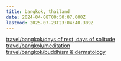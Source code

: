 ```yaml
---
title: bangkok, thailand
date: 2024-04-08T00:50:07.000Z
lastmod: 2025-07-23T23:04:40.309Z
---
```

[travel/bangkok/days of rest, days of solitude](/travel/bangkok/days%20of%20rest,%20days%20of%20solitude)\
[travel/bangkok/meditation](/travel/bangkok/meditation)\
[travel/bangkok/buddhism & dermatology](/travel/bangkok/buddhism%20&%20dermatology)
